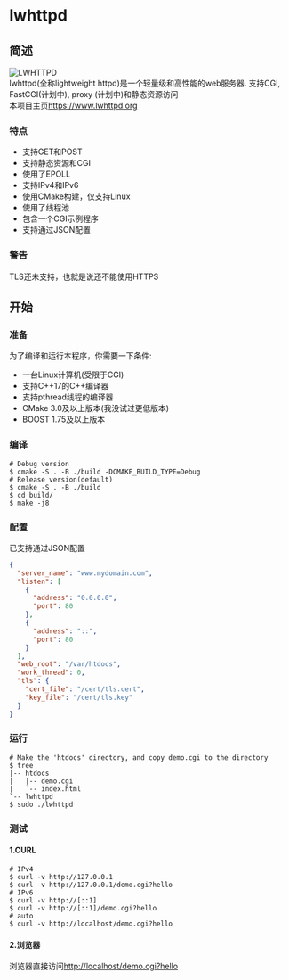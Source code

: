 # lwhttpd
## 简述
<img src="https://www.lwhttpd.org/assets/images/lwhttpd.png" alt="LWHTTPD">\
lwhttpd(全称lightweight httpd)是一个轻量级和高性能的web服务器. 支持CGI, FastCGI(计划中), proxy (计划中)和静态资源访问\
本项目主页<https://www.lwhttpd.org>
### 特点
- 支持GET和POST
- 支持静态资源和CGI
- 使用了EPOLL
- 支持IPv4和IPv6
- 使用CMake构建，仅支持Linux
- 使用了线程池
- 包含一个CGI示例程序
- 支持通过JSON配置
### 警告
TLS还未支持，也就是说还不能使用HTTPS
## 开始
### 准备
为了编译和运行本程序，你需要一下条件:  
- 一台Linux计算机(受限于CGI)
- 支持C++17的C++编译器
- 支持pthread线程的编译器
- CMake 3.0及以上版本(我没试过更低版本)
- BOOST 1.75及以上版本
### 编译
```shell script
# Debug version
$ cmake -S . -B ./build -DCMAKE_BUILD_TYPE=Debug
# Release version(default)
$ cmake -S . -B ./build
$ cd build/
$ make -j8
```
### 配置
已支持通过JSON配置
```json
{
  "server_name": "www.mydomain.com",
  "listen": [
	{
	  "address": "0.0.0.0",
	  "port": 80
	},
	{
	  "address": "::",
	  "port": 80
	}
  ],
  "web_root": "/var/htdocs",
  "work_thread": 0,
  "tls": {
	"cert_file": "/cert/tls.cert",
	"key_file": "/cert/tls.key"
  }
}
```
### 运行
```shell script
# Make the 'htdocs' directory, and copy demo.cgi to the directory
$ tree
|-- htdocs
|   |-- demo.cgi
|   `-- index.html
`-- lwhttpd
$ sudo ./lwhttpd
```
### 测试
#### 1.CURL
```shell script
# IPv4
$ curl -v http://127.0.0.1
$ curl -v http://127.0.0.1/demo.cgi?hello
# IPv6
$ curl -v http://[::1]
$ curl -v http://[::1]/demo.cgi?hello
# auto
$ curl -v http://localhost/demo.cgi?hello
```
#### 2.浏览器
浏览器直接访问<http://localhost/demo.cgi?hello>
